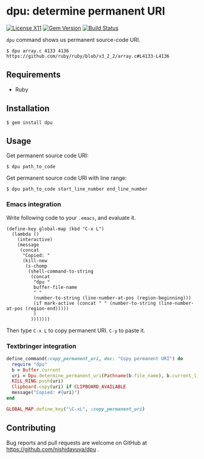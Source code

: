# dpu: determine permanent URI

[![License X11](https://img.shields.io/badge/license-X11-blue.svg)](https://raw.githubusercontent.com/nishidayuya/dpu/master/LICENSE.txt)
[![Gem Version](https://badge.fury.io/rb/dpu.svg)](https://rubygems.org/gems/dpu)
[![Build Status](https://github.com/nishidayuya/dpu/workflows/ubuntu/badge.svg)](https://github.com/nishidayuya/dpu/actions?query=workflow%3Aubuntu)

`dpu` command shows us permanent source-code URI.

```console
$ dpu array.c 4133 4136
https://github.com/ruby/ruby/blob/v3_2_2/array.c#L4133-L4136
```

## Requirements

- Ruby

## Installation

```console
$ gem install dpu
```

## Usage

Get permanent source code URI:

```console
$ dpu path_to_code
```

Get permanent source code URI with line range:

```console
$ dpu path_to_code start_line_number end_line_number
```

### Emacs integration

Write following code to your `.emacs`, and evaluate it.

```emacs-lisp
(define-key global-map (kbd "C-x L")
  (lambda ()
    (interactive)
    (message
     (concat
      "Copied: "
      (kill-new
       (s-chomp
        (shell-command-to-string
         (concat
          "dpu "
          buffer-file-name
          " "
          (number-to-string (line-number-at-pos (region-beginning)))
          (if mark-active (concat " " (number-to-string (line-number-at-pos (region-end)))))
          )
         )))))))
```

Then type `C-x L` to copy permanent URI. `C-y` to paste it.

### Textbringer integration

```ruby
define_command(:copy_permanent_uri, doc: "Copy permanent URI") do
  require "dpu"
  b = Buffer.current
  uri = Dpu.determine_permanent_uri(Pathname(b.file_name), b.current_line, nil)
  KILL_RING.push(uri)
  Clipboard.copy(uri) if CLIPBOARD_AVAILABLE
  message("Copied: #{uri}")
end

GLOBAL_MAP.define_key("\C-xL", :copy_permanent_uri)
```

## Contributing

Bug reports and pull requests are welcome on GitHub at https://github.com/nishidayuya/dpu .
